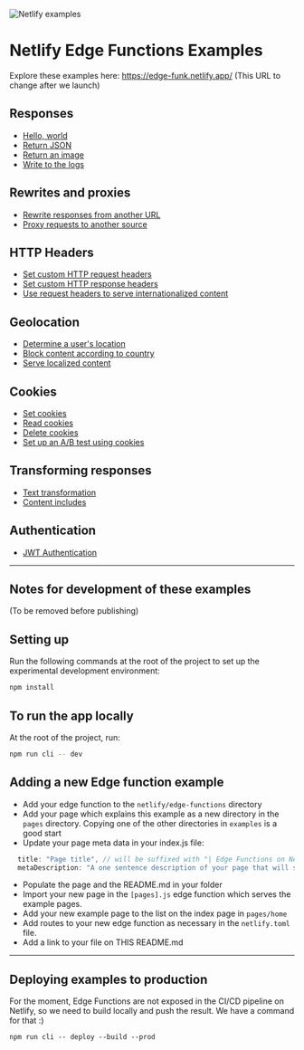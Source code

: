 ![Netlify examples](https://user-images.githubusercontent.com/5865/159468750-df1c2783-39b2-40da-9c0f-971f72a7ea3f.png)

# Netlify Edge Functions Examples

Explore these examples here: https://edge-funk.netlify.app/ (This URL to change after we launch)

## Responses

- [Hello, world](/pages/hello)
- [Return JSON](/pages/json)
- [Return an image](/pages/image)
- [Write to the logs](/pages/log)

## Rewrites and proxies

- [Rewrite responses from another URL](/pages/rewrite)
- [Proxy requests to another source](/pages/proxy-requests)

## HTTP Headers

- [Set custom HTTP request headers](/pages/set-request-header)
- [Set custom HTTP response headers](/pages/set-response-header)
- [Use request headers to serve internationalized content](/pages/headers-i18n)

## Geolocation

- [Determine a user's location](/pages/geolocation)
- [Block content according to country](/pages/country-block)
- [Serve localized content](/pages/localized-content)

## Cookies

- [Set cookies](/pages/cookies-set)
- [Read cookies](/pages/cookies-read)
- [Delete cookies](/pages/cookies-delete)
- [Set up an A/B test using cookies](/pages/abtest)

## Transforming responses

- [Text transformation](/pages/transform)
- [Content includes](/pages/include)

## Authentication

- [JWT Authentication](/pages/auth-jwt)

---

## Notes for development of these examples

(To be removed before publishing)

## Setting up

Run the following commands at the root of the project to set up the experimental development environment:

```bash
npm install
```

## To run the app locally

At the root of the project, run:

```bash
npm run cli -- dev
```

## Adding a new Edge function example

- Add your edge function to the `netlify/edge-functions` directory
- Add your page which explains this example as a new directory in the `pages` directory. Copying one of the other
  directories in `examples` is a good start
- Update your page meta data in your index.js file:

```javascript
  title: "Page title", // will be suffixed with "| Edge Functions on Netlify"
  metaDescription: "A one sentence description of your page that will show in search engines and on Open Graph previews.",
```

- Populate the page and the README.md in your folder
- Import your new page in the `[pages].js` edge function which serves the example pages.
- Add your new example page to the list on the index page in `pages/home`
- Add routes to your new edge function as necessary in the `netlify.toml` file.
- Add a link to your file on THIS README.md

---

## Deploying examples to production

For the moment, Edge Functions are not exposed in the CI/CD pipeline on Netlify, so we need to build locally and push
the result. We have a command for that :)

```
npm run cli -- deploy --build --prod
```
